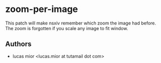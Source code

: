 # zoom-per-image

This patch will make nsxiv remember which zoom the image had before.
The zoom is forgotten if you scale any image to fit window.

## Authors

* lucas mior \<lucas.mior at tutamail dot com>
